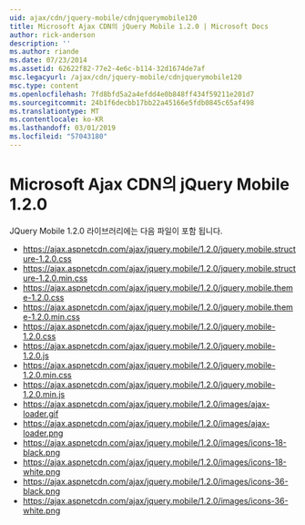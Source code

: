```yaml
---
uid: ajax/cdn/jquery-mobile/cdnjquerymobile120
title: Microsoft Ajax CDN의 jQuery Mobile 1.2.0 | Microsoft Docs
author: rick-anderson
description: ''
ms.author: riande
ms.date: 07/23/2014
ms.assetid: 62622f82-77e2-4e6c-b114-32d1674de7af
msc.legacyurl: /ajax/cdn/jquery-mobile/cdnjquerymobile120
msc.type: content
ms.openlocfilehash: 7fd8bfd5a2a4efdd4e0b848ff434f59211e201d7
ms.sourcegitcommit: 24b1f6decbb17bb22a45166e5fdb0845c65af498
ms.translationtype: MT
ms.contentlocale: ko-KR
ms.lasthandoff: 03/01/2019
ms.locfileid: "57043180"
---
```

<a name="jquery-mobile-120-on-the-microsoft-ajax-cdn"></a>Microsoft Ajax CDN의 jQuery Mobile 1.2.0
====================
JQuery Mobile 1.2.0 라이브러리에는 다음 파일이 포함 됩니다.

- https://ajax.aspnetcdn.com/ajax/jquery.mobile/1.2.0/jquery.mobile.structure-1.2.0.css
- https://ajax.aspnetcdn.com/ajax/jquery.mobile/1.2.0/jquery.mobile.structure-1.2.0.min.css
- https://ajax.aspnetcdn.com/ajax/jquery.mobile/1.2.0/jquery.mobile.theme-1.2.0.css
- https://ajax.aspnetcdn.com/ajax/jquery.mobile/1.2.0/jquery.mobile.theme-1.2.0.min.css
- https://ajax.aspnetcdn.com/ajax/jquery.mobile/1.2.0/jquery.mobile-1.2.0.css
- https://ajax.aspnetcdn.com/ajax/jquery.mobile/1.2.0/jquery.mobile-1.2.0.js
- https://ajax.aspnetcdn.com/ajax/jquery.mobile/1.2.0/jquery.mobile-1.2.0.min.css
- https://ajax.aspnetcdn.com/ajax/jquery.mobile/1.2.0/jquery.mobile-1.2.0.min.js
- https://ajax.aspnetcdn.com/ajax/jquery.mobile/1.2.0/images/ajax-loader.gif
- https://ajax.aspnetcdn.com/ajax/jquery.mobile/1.2.0/images/ajax-loader.png
- https://ajax.aspnetcdn.com/ajax/jquery.mobile/1.2.0/images/icons-18-black.png
- https://ajax.aspnetcdn.com/ajax/jquery.mobile/1.2.0/images/icons-18-white.png
- https://ajax.aspnetcdn.com/ajax/jquery.mobile/1.2.0/images/icons-36-black.png
- https://ajax.aspnetcdn.com/ajax/jquery.mobile/1.2.0/images/icons-36-white.png
